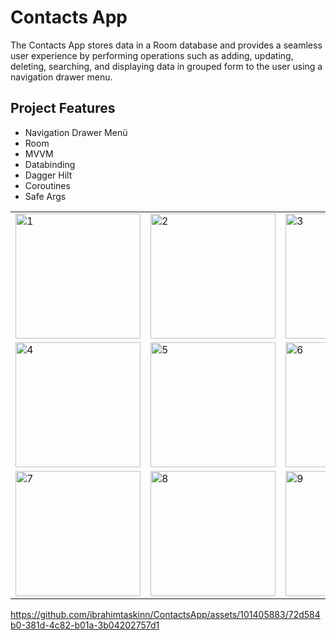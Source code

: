 # Contacts App

The Contacts App stores data in a Room database and provides a seamless user experience by performing operations such as adding, updating, deleting, searching, and displaying data in grouped form to the user using a navigation drawer menu.

## Project Features
- Navigation Drawer Menü
- Room
- MVVM
- Databinding
- Dagger Hilt
- Coroutines
- Safe Args

<table>
  <tr>
    <td> <img src="https://github.com/ibrahimtaskinn/ContactsApp/assets/101405883/3273647a-e804-4440-b1c8-6eeabaa4b12d" alt="1" width = "200"/> </td>
    <td> <img src="https://github.com/ibrahimtaskinn/ContactsApp/assets/101405883/41ff7231-13f2-4c5b-8b02-82bb45b2bd42" alt="2" width = "200"/> </td>
    <td> <img src="https://github.com/ibrahimtaskinn/ContactsApp/assets/101405883/a9a674a6-c064-4b9b-9672-e30926bbb3c4" alt="3" width = "200"/> </td>
  </tr>
  <tr>
    <td> <img src="https://github.com/ibrahimtaskinn/ContactsApp/assets/101405883/1d5eaa86-ff6e-4234-92f1-30759914693b" alt="4" width = "200"/> </td>
    <td> <img src="https://github.com/ibrahimtaskinn/ContactsApp/assets/101405883/a354462e-7dc3-45f2-a79a-0b070c7f8244" alt="5" width = "200"/> </td>
    <td> <img src="https://github.com/ibrahimtaskinn/ContactsApp/assets/101405883/1ca8a5ef-eb1f-4db4-a6f2-626f9613d6ce" alt="6" width = "200"/> </td>
  </tr>
  <tr>
    <td> <img src="https://github.com/ibrahimtaskinn/ContactsApp/assets/101405883/840b7420-a56d-4df1-be77-191527c1b5a0" alt="7" width = "200"/> </td>
    <td> <img src="https://github.com/ibrahimtaskinn/ContactsApp/assets/101405883/7d0fd147-7379-44db-bea9-2885147d9d0d" alt="8" width = "200"/> </td>
    <td> <img src="https://github.com/ibrahimtaskinn/ContactsApp/assets/101405883/a40c64e9-e912-4f33-b403-f4171a7639e6" alt="9" width = "200"/> </td>
  </tr>
</table>


https://github.com/ibrahimtaskinn/ContactsApp/assets/101405883/72d584b0-381d-4c82-b01a-3b04202757d1

